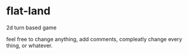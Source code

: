 # flat-land

2d turn based game

feel free to change anything, add comments, compleatly change every thing, or whatever.
